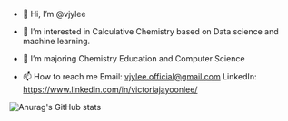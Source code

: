 - 👋 Hi, I’m @vjylee
- 👀 I’m interested in Calculative Chemistry based on Data science and machine learning.
- 🌱 I’m majoring Chemistry Education and Computer Science

- 📫 How to reach me
Email: vjylee.official@gmail.com
LinkedIn: https://www.linkedin.com/in/victoriajayoonlee/

<!---
vjylee/vjylee is a ✨ special ✨ repository because its `README.md` (this file) appears on your GitHub profile.
You can click the Preview link to take a look at your changes.
--->


![Anurag's GitHub stats](https://github-readme-stats.vercel.app/api?username=vjylee&show_icons=true&theme=dark)
